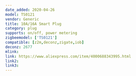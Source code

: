 ```yaml
---
date_added: 2020-04-26
model: TS0121
vendor: Generic
title: 10A/16A Smart Plug
category: plug
supports: on/off, power metering
zigbeemodel: ['TS0121']
compatible: [z2m,deconz,zigate,iob]
deconz: 2677
mlink: 
link: https://www.aliexpress.com/item/4000688343995.html
link2: 
link3: 
---
```

